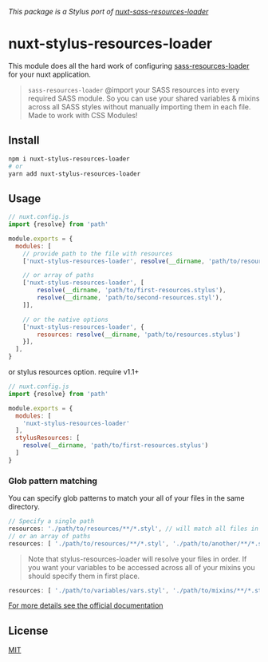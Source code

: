 _This package is a Stylus port of [nuxt-sass-resources-loader](https://github.com/anteriovieira/nuxt-sass-resources-loader)_

# nuxt-stylus-resources-loader

This module does all the hard work of configuring [sass-resources-loader](https://github.com/shakacode/sass-resources-loader) for your nuxt application.

> `sass-resources-loader` @import your SASS resources into every required SASS module. So you can use your shared variables & mixins across all SASS styles without manually importing them in each file. Made to work with CSS Modules!

## Install

```sh
npm i nuxt-stylus-resources-loader
# or
yarn add nuxt-stylus-resources-loader
```

## Usage

```js
// nuxt.config.js
import {resolve} from 'path'

module.exports = {
  modules: [
    // provide path to the file with resources
    ['nuxt-stylus-resources-loader', resolve(__dirname, 'path/to/resources.styl')],

    // or array of paths
    ['nuxt-stylus-resources-loader', [
        resolve(__dirname, 'path/to/first-resources.stylus'),
        resolve(__dirname, 'path/to/second-resources.styl'),
    ]],

    // or the native options
    ['nuxt-stylus-resources-loader', {
        resources: resolve(__dirname, 'path/to/resources.stylus')
    }],
  ],
}
```

or stylus resources option. require v1.1+

```js
// nuxt.config.js
import {resolve} from 'path'

module.exports = {
  modules: [
    'nuxt-stylus-resources-loader'
  ],
  stylusResources: [
    resolve(__dirname, 'path/to/first-resources.stylus')
  ]
}
```

### Glob pattern matching

You can specify glob patterns to match your all of your files in the same directory.

```js
// Specify a single path
resources: './path/to/resources/**/*.styl', // will match all files in folder and subdirectories
// or an array of paths
resources: [ './path/to/resources/**/*.styl', './path/to/another/**/*.styl' ]
```

> Note that stylus-resources-loader will resolve your files in order. If you want your variables to be accessed across all of your mixins you should specify them in first place.

```js
resources: [ './path/to/variables/vars.styl', './path/to/mixins/**/*.styl' ]
```

[For more details see the official documentation](https://github.com/shakacode/sass-resources-loader#usage)

## License

[MIT](http://opensource.org/licenses/MIT)
